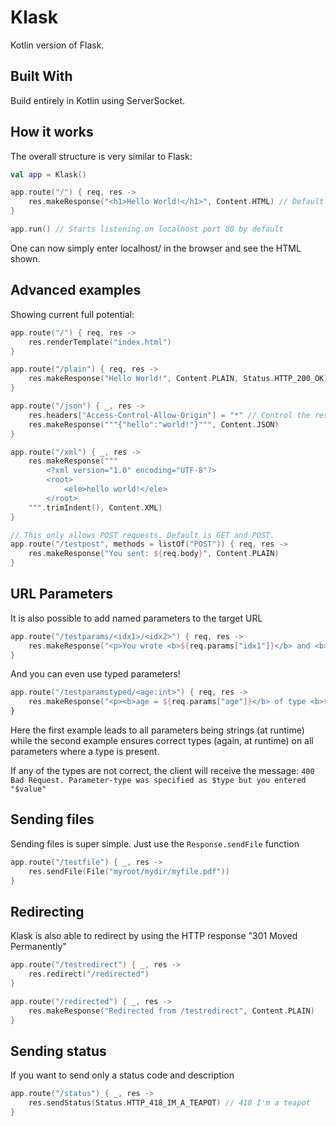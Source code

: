 # Klask

Kotlin version of Flask.

## Built With

Build entirely in Kotlin using ServerSocket.

## How it works

The overall structure is very similar to Flask:
```kotlin
val app = Klask()

app.route("/") { req, res ->
    res.makeResponse("<h1>Hello World!</h1>", Content.HTML) // Default response code is 200
}

app.run() // Starts listening on localhost port 80 by default
```
One can now simply enter localhost/ in the browser and see the HTML shown.

## Advanced examples

Showing current full potential:
```kotlin
app.route("/") { req, res ->
    res.renderTemplate("index.html")
}

app.route("/plain") { req, res ->
    res.makeResponse("Hello World!", Content.PLAIN, Status.HTTP_200_OK) // Explicitly defining the response code
}

app.route("/json") { _, res ->
    res.headers["Access-Control-Allow-Origin"] = "*" // Control the response headers
    res.makeResponse("""{"hello":"world!"}""", Content.JSON)
}

app.route("/xml") { _, res ->
    res.makeResponse("""
        <?xml version="1.0" encoding="UTF-8"?>
        <root>
            <ele>hello world!</ele>
        </root>
    """.trimIndent(), Content.XML)
}

// This only allows POST requests. Default is GET and POST.
app.route("/testpost", methods = listOf("POST")) { req, res ->
    res.makeResponse("You sent: ${req.body}", Content.PLAIN)
}
```

## URL Parameters
It is also possible to add named parameters to the target URL
```kotlin
app.route("/testparams/<idx1>/<idx2>") { req, res ->
    res.makeResponse("<p>You wrote <b>${req.params["idx1"]}</b> and <b>${req.params["idx2"]}</b> as parameters!</p>", Content.HTML)
}
```
And you can even use typed parameters!
```kotlin
app.route("/testparamstyped/<age:int>") { req, res ->
    res.makeResponse("<p><b>age = ${req.params["age"]}</b> of type <b>${req.params["age"]!!::class.simpleName}</b></p>", Content.HTML)
}
```
Here the first example leads to all parameters being strings (at runtime) while the second example ensures correct types (again, at runtime) on all parameters where a type is present.

If any of the types are not correct, the client will receive the message: `400 Bad Request. Parameter-type was specified as $type but you entered "$value"`

## Sending files
Sending files is super simple. Just use the `Response.sendFile` function
```kotlin
app.route("/testfile") { _, res ->
    res.sendFile(File("myroot/mydir/myfile.pdf"))
}
```

## Redirecting
Klask is also able to redirect by using the HTTP response "301 Moved Permanently"
```kotlin
app.route("/testredirect") { _, res ->
    res.redirect("/redirected")
}

app.route("/redirected") { _, res ->
    res.makeResponse("Redirected from /testredirect", Content.PLAIN)
}
```

## Sending status
If you want to send only a status code and description
```kotlin
app.route("/status") { _, res ->
    res.sendStatus(Status.HTTP_418_IM_A_TEAPOT) // 418 I'm a teapot
}
```
